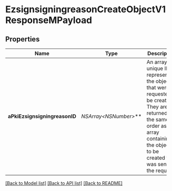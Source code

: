 # EzsignsigningreasonCreateObjectV1ResponseMPayload

## Properties
Name | Type | Description | Notes
------------ | ------------- | ------------- | -------------
**aPkiEzsignsigningreasonID** | **NSArray&lt;NSNumber*&gt;*** | An array of unique IDs representing the object that were requested to be created.  They are returned in the same order as the array containing the objects to be created that was sent in the request. | 

[[Back to Model list]](../README.md#documentation-for-models) [[Back to API list]](../README.md#documentation-for-api-endpoints) [[Back to README]](../README.md)


